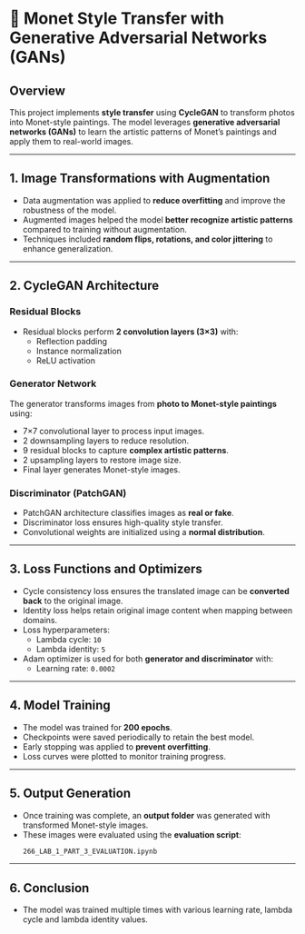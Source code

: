 # 🎨 Monet Style Transfer with Generative Adversarial Networks (GANs)  

## Overview  
This project implements **style transfer** using **CycleGAN** to transform photos into Monet-style paintings. The model leverages **generative adversarial networks (GANs)** to learn the artistic patterns of Monet’s paintings and apply them to real-world images.

---
## 1. Image Transformations with Augmentation  

- Data augmentation was applied to **reduce overfitting** and improve the robustness of the model.  
- Augmented images helped the model **better recognize artistic patterns** compared to training without augmentation.  
- Techniques included **random flips, rotations, and color jittering** to enhance generalization.  

---
## 2. CycleGAN Architecture  

### Residual Blocks  
- Residual blocks perform **2 convolution layers (3×3)** with:  
  - Reflection padding  
  - Instance normalization  
  - ReLU activation  

### Generator Network  
The generator transforms images from **photo to Monet-style paintings** using:  
- 7×7 convolutional layer to process input images.  
- 2 downsampling layers to reduce resolution.  
- 9 residual blocks to capture **complex artistic patterns**.  
- 2 upsampling layers to restore image size.  
- Final layer generates Monet-style images.  

### Discriminator (PatchGAN)  
- PatchGAN architecture classifies images as **real or fake**.  
- Discriminator loss ensures high-quality style transfer.  
- Convolutional weights are initialized using a **normal distribution**.  

---
## 3. Loss Functions and Optimizers  

- Cycle consistency loss ensures the translated image can be **converted back** to the original image.  
- Identity loss helps retain original image content when mapping between domains.  
- Loss hyperparameters:  
  - Lambda cycle: `10`  
  - Lambda identity: `5`  
- Adam optimizer is used for both **generator and discriminator** with:  
  - Learning rate: `0.0002`  

---
## 4. Model Training  

- The model was trained for **200 epochs**.  
- Checkpoints were saved periodically to retain the best model.  
- Early stopping was applied to **prevent overfitting**.  
- Loss curves were plotted to monitor training progress.  

---
## 5. Output Generation  

- Once training was complete, an **output folder** was generated with transformed Monet-style images.  
- These images were evaluated using the **evaluation script**:  
  ```bash
  266_LAB_1_PART_3_EVALUATION.ipynb

---
## 6. Conclusion  

- The model was trained multiple times with various learning rate, lambda cycle and lambda identity values.
